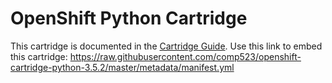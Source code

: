 # OpenShift Python Cartridge
This cartridge is documented in the [Cartridge Guide](https://github.com/openshift/origin-server/blob/master/documentation/oo_cartridge_guide.adoc#python).
Use this link to embed this cartridge:
https://raw.githubusercontent.com/comp523/openshift-cartridge-python-3.5.2/master/metadata/manifest.yml
